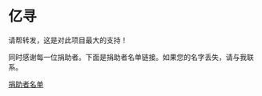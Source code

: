 # 亿寻
请帮转发，这是对此项目最大的支持！

同时感谢每一位捐助者。下面是捐助者名单链接。如果您的名字丢失，请与我联系。

[捐助者名单](https://github.com/0-01/0/blob/master/contributors)
